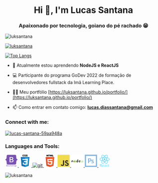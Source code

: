 <h1 align="center">Hi 👋, I'm Lucas Santana</h1>
<h3 align="center">Apaixonado por tecnologia, goiano do pé rachado 😁</h3>

<p align="left"> <img src="https://komarev.com/ghpvc/?username=luksantana&label=Profile%20views&color=0e75b6&style=flat" alt="luksantana" /> </p>

<p align="left"> <a href="https://github.com/ryo-ma/github-profile-trophy"><img src="https://github-profile-trophy.vercel.app/?username=luksantana&theme=onedark" alt="luksantana" /></a> </p>

[![Top Langs](https://github-readme-stats.vercel.app/api/top-langs/?username=LukSantana&layout=compact&theme=dark)](https://github.com/anuraghazra/github-readme-stats)

- 🌱 Atualmente estou aprendendo **NodeJS e ReactJS**

- 💻 Participante do programa GoDev 2022 de formação de desenvolvedores fullstack da Imã Learning Place.

- 👨‍💻 Meu portfólio [https://luksantana.github.io/portfolio/](https://luksantana.github.io/portfolio/)

- 📫 Como entrar em contato comigo: **lucas.diassantana@gmail.com**

<h3 align="left">Connect with me:</h3>
<p align="left">
<a href="https://linkedin.com/in/luksantana" target="blank"><img align="center" src="https://raw.githubusercontent.com/rahuldkjain/github-profile-readme-generator/master/src/images/icons/Social/linked-in-alt.svg" alt="lucas-santana-59aa948a" height="30" width="40" /></a>
</p>

<h3 align="left">Languages and Tools:</h3>
<p align="left"> <a href="https://getbootstrap.com" target="_blank" rel="noreferrer"> <img src="https://raw.githubusercontent.com/devicons/devicon/master/icons/bootstrap/bootstrap-plain-wordmark.svg" alt="bootstrap" width="40" height="40"/> </a> <a href="https://www.w3schools.com/css/" target="_blank" rel="noreferrer"> <img src="https://raw.githubusercontent.com/devicons/devicon/master/icons/css3/css3-original-wordmark.svg" alt="css3" width="40" height="40"/> </a> <a href="https://git-scm.com/" target="_blank" rel="noreferrer"> <img src="https://www.vectorlogo.zone/logos/git-scm/git-scm-icon.svg" alt="git" width="40" height="40"/> </a> <a href="https://www.w3.org/html/" target="_blank" rel="noreferrer"> <img src="https://raw.githubusercontent.com/devicons/devicon/master/icons/html5/html5-original-wordmark.svg" alt="html5" width="40" height="40"/> </a> <a href="https://developer.mozilla.org/en-US/docs/Web/JavaScript" target="_blank" rel="noreferrer"> <img src="https://raw.githubusercontent.com/devicons/devicon/master/icons/javascript/javascript-original.svg" alt="javascript" width="40" height="40"/> </a> <a href="https://nodejs.org" target="_blank" rel="noreferrer"> <img src="https://raw.githubusercontent.com/devicons/devicon/master/icons/nodejs/nodejs-original-wordmark.svg" alt="nodejs" width="40" height="40"/> </a> <a href="https://www.photoshop.com/en" target="_blank" rel="noreferrer"> <img src="https://raw.githubusercontent.com/devicons/devicon/master/icons/photoshop/photoshop-line.svg" alt="photoshop" width="40" height="40"/> </a> <a href="https://reactjs.org/" target="_blank" rel="noreferrer"> <img src="https://raw.githubusercontent.com/devicons/devicon/master/icons/react/react-original-wordmark.svg" alt="react" width="40" height="40"/> </a> </p>

<p><img align="center" src="https://github-readme-streak-stats.herokuapp.com/?user=luksantana&theme=onedark" alt="luksantana" /></p>
